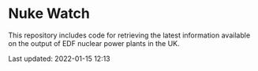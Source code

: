 # Nuke Watch

This repository includes code for retrieving the latest information available on the output of EDF nuclear power plants in the UK.

Last updated: 2022-01-15 12:13